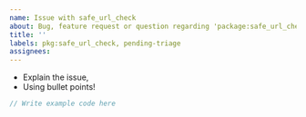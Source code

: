 ```yaml
---
name: Issue with safe_url_check
about: Bug, feature request or question regarding 'package:safe_url_check'
title: ''
labels: pkg:safe_url_check, pending-triage
assignees:
---
```

 * Explain the issue,
 * Using bullet points!

```dart
// Write example code here
```
